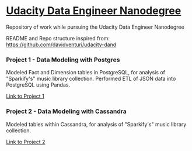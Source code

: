 # [Udacity Data Engineer Nanodegree](https://www.udacity.com/course/data-engineer-nanodegree--nd027)
Repository of work while pursuing the Udacity Data Engineer Nanodegree

README and Repo structure inspired from: https://github.com/davidventuri/udacity-dand

### Project 1 - Data Modeling with Postgres
Modeled Fact and Dimension tables in PostgreSQL, for analysis of "Sparkify's" music library collection. Performed ETL of JSON data into PostgreSQL using Pandas.

[Link to Project 1](p1/README.md)

### Project 2 - Data Modeling with Cassandra
Modeled tables within Cassandra, for analysis of "Sparkify's" music library collection.

[Link to Project 2](p2/README.md)